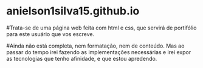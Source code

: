 # anielson1silva15.github.io

#Trata-se de uma página web feita com html e css, que servirá de portifólio para este usuário que vos escreve.

#Ainda não está completa, nem formatação, nem de conteúdo. Mas ao passar do tempo irei fazendo as implementações necessárias e
irei expor as tecnologias que tenho afinidade, e que estou apredendo.
